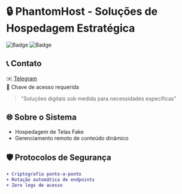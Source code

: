 # 🔒 PhantomHost - Soluções de Hospedagem Estratégica

![Badge](https://img.shields.io/badge/Status-Operacional-darkgreen)
![Badge](https://img.shields.io/badge/Discretion-Level_7-purple)

## 📞 Contato
✉️ [Telegram](https://t.me/CipherShadow08)  
🔑 Chave de acesso requerida  

> "Soluções digitais sob medida para necessidades específicas"

## 🌐 Sobre o Sistema

- Hospedagem de Telas Fake
- Gerenciamento remoto de conteúdo dinâmico  


## 🛡️ Protocolos de Segurança
```diff
+ Criptografia ponto-a-ponto
+ Rotação automática de endpoints
+ Zero logs de acesso
